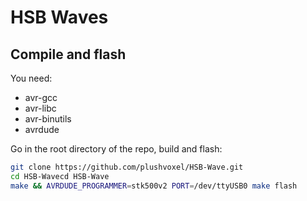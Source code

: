 # HSB Waves

## Compile and flash
You need:
* avr-gcc
* avr-libc
* avr-binutils
* avrdude

Go in the root directory of the repo, build and flash:
```bash
git clone https://github.com/plushvoxel/HSB-Wave.git
cd HSB-Wavecd HSB-Wave
make && AVRDUDE_PROGRAMMER=stk500v2 PORT=/dev/ttyUSB0 make flash
```
